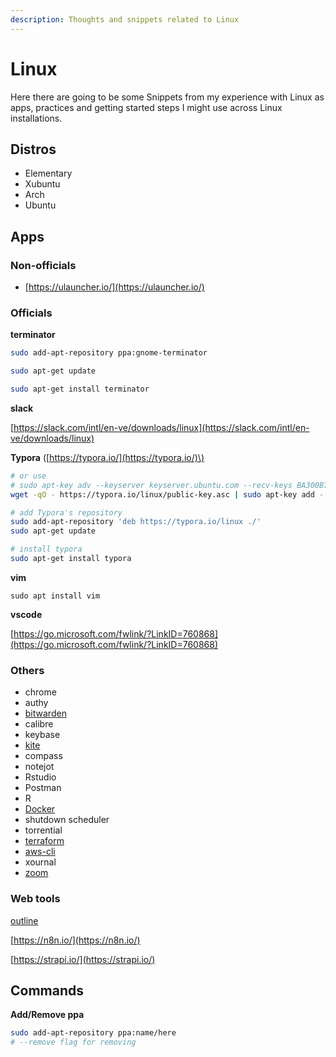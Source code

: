```yaml
---
description: Thoughts and snippets related to Linux
---
```


# Linux

Here there are going to be some Snippets from my experience with Linux as apps, practices and getting started steps I might use across Linux installations.

## Distros

* Elementary
* Xubuntu
* Arch
* Ubuntu

## Apps

### Non-officials

* [https://ulauncher.io/](https://ulauncher.io/)

### Officials

**terminator**

```bash
sudo add-apt-repository ppa:gnome-terminator

sudo apt-get update

sudo apt-get install terminator
```

**slack**

[https://slack.com/intl/en-ve/downloads/linux](https://slack.com/intl/en-ve/downloads/linux)

**Typora** \([https://typora.io/](https://typora.io/)\)

```bash
# or use
# sudo apt-key adv --keyserver keyserver.ubuntu.com --recv-keys BA300B7755AFCFAE
wget -qO - https://typora.io/linux/public-key.asc | sudo apt-key add -

# add Typora's repository
sudo add-apt-repository 'deb https://typora.io/linux ./'
sudo apt-get update

# install typora
sudo apt-get install typora
```

**vim**

`sudo apt install vim`

**vscode**

[https://go.microsoft.com/fwlink/?LinkID=760868](https://go.microsoft.com/fwlink/?LinkID=760868)

### Others

* chrome
* authy
* [bitwarden](https://bitwarden.com/download/)
* calibre
* keybase
* [kite](https://www.kite.com/download/)
* compass
* notejot
* Rstudio
* Postman
* R
* [Docker](https://github.com/wilmeragsgh/notes/tree/29e7ea4d8d58253cead34ada44c21a4ad9f66177/linux/code/docker.md)
* shutdown scheduler
* torrential
* [terraform](https://learn.hashicorp.com/tutorials/terraform/install-cli)
* [aws-cli](https://docs.aws.amazon.com/cli/latest/userguide/install-cliv2-linux.html)
* xournal
* [zoom](https://zoom.us/download?os=linux)

### Web tools

[outline](https://www.getoutline.com/)

[https://n8n.io/](https://n8n.io/)

[https://strapi.io/](https://strapi.io/)

## Commands

**Add/Remove ppa**

```bash
sudo add-apt-repository ppa:name/here
# --remove flag for removing
```

